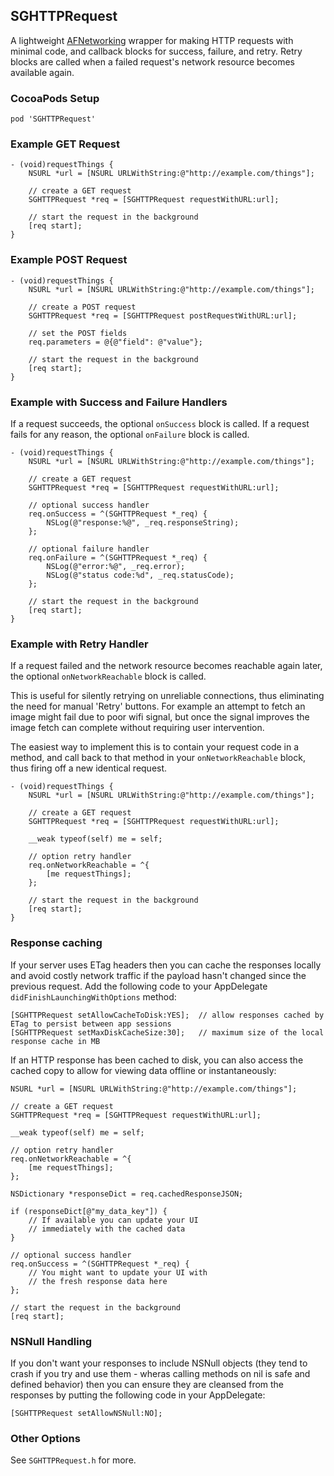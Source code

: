 ## SGHTTPRequest

A lightweight [AFNetworking](https://github.com/AFNetworking/AFNetworking) wrapper
for making HTTP requests with minimal code, and callback blocks for success,
failure, and retry. Retry blocks are called when a failed request's network resource
becomes available again.

### CocoaPods Setup

```
pod 'SGHTTPRequest'
```

### Example GET Request

```objc
- (void)requestThings {
    NSURL *url = [NSURL URLWithString:@"http://example.com/things"];

    // create a GET request
    SGHTTPRequest *req = [SGHTTPRequest requestWithURL:url];

    // start the request in the background
    [req start];
}
```

### Example POST Request

```objc
- (void)requestThings {
    NSURL *url = [NSURL URLWithString:@"http://example.com/things"];

    // create a POST request
    SGHTTPRequest *req = [SGHTTPRequest postRequestWithURL:url];

    // set the POST fields
    req.parameters = @{@"field": @"value"};

    // start the request in the background
    [req start];
}
```

### Example with Success and Failure Handlers

If a request succeeds, the optional `onSuccess` block is called. If a request fails for any reason, the optional `onFailure` block is called.

```objc
- (void)requestThings {
    NSURL *url = [NSURL URLWithString:@"http://example.com/things"];

    // create a GET request
    SGHTTPRequest *req = [SGHTTPRequest requestWithURL:url];

    // optional success handler
    req.onSuccess = ^(SGHTTPRequest *_req) {
        NSLog(@"response:%@", _req.responseString);
    };

    // optional failure handler
    req.onFailure = ^(SGHTTPRequest *_req) {
        NSLog(@"error:%@", _req.error);
        NSLog(@"status code:%d", _req.statusCode);
    };

    // start the request in the background
    [req start];
}
```

### Example with Retry Handler

If a request failed and the network resource becomes reachable again later, the optional `onNetworkReachable` block is called.

This is useful for silently retrying on unreliable connections, thus eliminating the need for manual 'Retry' buttons. For example an attempt to fetch an image might fail due to poor wifi signal, but once the signal improves the image fetch can complete without requiring user intervention.

The easiest way to implement this is to contain your request code in a method, and call back to that method in your `onNetworkReachable` block, thus firing off a new identical request.

```objc
- (void)requestThings {
    NSURL *url = [NSURL URLWithString:@"http://example.com/things"];

    // create a GET request
    SGHTTPRequest *req = [SGHTTPRequest requestWithURL:url];

    __weak typeof(self) me = self;

    // option retry handler
    req.onNetworkReachable = ^{
        [me requestThings];
    };

    // start the request in the background
    [req start];
}
```

### Response caching

If your server uses ETag headers then you can cache the responses locally and avoid costly network traffic if the payload hasn't changed since the previous request.  Add the following code to your AppDelegate `didFinishLaunchingWithOptions` method:

```objc
[SGHTTPRequest setAllowCacheToDisk:YES];  // allow responses cached by ETag to persist between app sessions
[SGHTTPRequest setMaxDiskCacheSize:30];   // maximum size of the local response cache in MB
```

If an HTTP response has been cached to disk, you can also access the cached copy to allow for viewing data offline or instantaneously:

```objc
NSURL *url = [NSURL URLWithString:@"http://example.com/things"];

// create a GET request
SGHTTPRequest *req = [SGHTTPRequest requestWithURL:url];

__weak typeof(self) me = self;

// option retry handler
req.onNetworkReachable = ^{
    [me requestThings];
};

NSDictionary *responseDict = req.cachedResponseJSON;

if (responseDict[@"my_data_key"]) {
    // If available you can update your UI
    // immediately with the cached data
}

// optional success handler
req.onSuccess = ^(SGHTTPRequest *_req) {
    // You might want to update your UI with
    // the fresh response data here
};

// start the request in the background
[req start];
```

### NSNull Handling

If you don't want your responses to include NSNull objects (they tend to crash if you try and use them - wheras calling methods on nil is safe and defined behavior) then you can ensure they are cleansed from the responses by putting the following code in your AppDelegate:

```objc
[SGHTTPRequest setAllowNSNull:NO];
```

### Other Options

See `SGHTTPRequest.h` for more.
